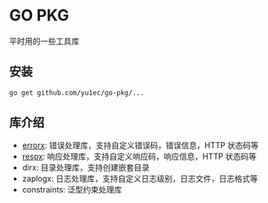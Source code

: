 # GO PKG

平时用的一些工具库

## 安装
```bash
go get github.com/yu1ec/go-pkg/...
```

## 库介绍
* [errorx](./errorx/README.md): 错误处理库，支持自定义错误码，错误信息，HTTP 状态码等
* [respx](./respx/README.md): 响应处理库，支持自定义响应码，响应信息，HTTP 状态码等
* dirx: 目录处理库，支持创建嵌套目录
* zaplogx: 日志处理库，支持自定义日志级别，日志文件，日志格式等
* constraints: 泛型约束处理库